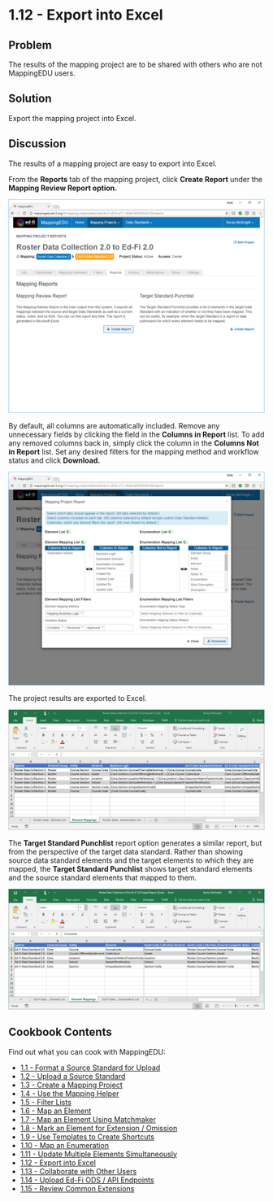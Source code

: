 # 1.12 - Export into Excel

## Problem

The results of the mapping project are to be shared with others who are
not MappingEDU users.

## Solution

Export the mapping project into Excel.

## Discussion

The results of a mapping project are easy to export into Excel.

From the **Reports** tab of the mapping project, click **Create Report**
under the **Mapping Review Report option.**

![](../images/30081058/30081301.png)

By default, all columns are automatically included. Remove any
unnecessary fields by clicking the field in the **Columns in Report**
list. To add any removed columns back in, simply click the column in the
**Columns Not in Report** list. Set any desired filters for the mapping
method and workflow status and click **Download.**

![](../images/30081058/30081303.png)

The project results are exported to Excel.

![](../images/30081058/30081304.png)

The **Target Standard Punchlist** report option generates a similar
report, but from the perspective of the target data standard. Rather
than showing source data standard elements and the target elements to
which they are mapped, the **Target Standard Punchlist** shows target
standard elements and the source standard elements that mapped to them.

![](../images/30081058/30081306.png)

## Cookbook Contents

Find out what you can cook with MappingEDU:

* [1.1 - Format a Source Standard for Upload](1.1_-_Format_a_Source_Standard_for_Upload.md)
* [1.2 - Upload a Source Standard](1.2_-_Upload_a_Source_Standard.md)
* [1.3 - Create a Mapping Project](1.3_-_Create_a_Mapping_Project.md)
* [1.4 - Use the Mapping Helper](1.4_-_Use_the_Mapping_Helper.md)
* [1.5 - Filter Lists](1.5_-_Filter_Lists.md)
* [1.6 - Map an Element](1.6_-_Map_an_Element.md)
* [1.7 - Map an Element Using Matchmaker](1.7_-_Map_an_Element_Using_Matchmaker.md)
* [1.8 - Mark an Element for Extension / Omission](1.8_-_Mark_an_Element_for_Extension_Omission.md)
* [1.9 - Use Templates to Create Shortcuts](1.9_-_Use_Templates_to_Create_Shortcuts.md)
* [1.10 - Map an Enumeration](1.10_-_Map_an_Enumeration.md)
* [1.11 - Update Multiple Elements Simultaneously](1.11_-_Update_Multiple_Elements_Simultaneously.md)
* [1.12 - Export into Excel](1.12_-_Export_into_Excel.md)
* [1.13 - Collaborate with Other Users](1.13_-_Collaborate_with_Other_Users.md)
* [1.14 - Upload Ed-Fi ODS / API Endpoints](1.14_-_Upload_Ed-Fi_ODS_API_Endpoints.md)
* [1.15 - Review Common Extensions](1.15_-_Review_Common_Extensions.md)
